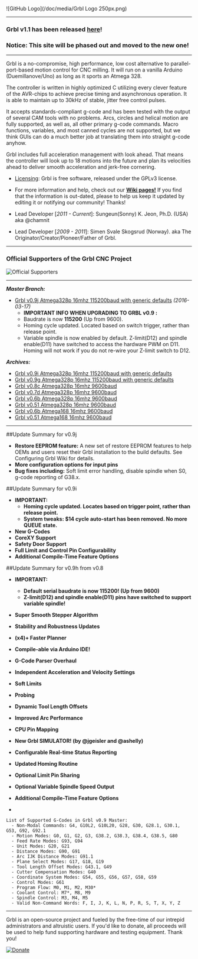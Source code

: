 ![GitHub Logo](/doc/media/Grbl Logo 250px.png)
***

### Grbl v1.1 has been released [here](https://github.com/gnea/grbl/releases)!
### Notice: This site will be phased out and moved to the new one!

***

Grbl is a no-compromise, high performance, low cost alternative to parallel-port-based motion control for CNC milling. It will run on a vanilla Arduino (Duemillanove/Uno) as long as it sports an Atmega 328. 

The controller is written in highly optimized C utilizing every clever feature of the AVR-chips to achieve precise timing and asynchronous operation. It is able to maintain up to 30kHz of stable, jitter free control pulses.

It accepts standards-compliant g-code and has been tested with the output of several CAM tools with no problems. Arcs, circles and helical motion are fully supported, as well as, all other primary g-code commands. Macro functions, variables, and most canned cycles are not supported, but we think GUIs can do a much better job at translating them into straight g-code anyhow.

Grbl includes full acceleration management with look ahead. That means the controller will look up to 18 motions into the future and plan its velocities ahead to deliver smooth acceleration and jerk-free cornering.

* [Licensing](https://github.com/grbl/grbl/wiki/Licensing): Grbl is free software, released under the GPLv3 license.

* For more information and help, check out our **[Wiki pages!](https://github.com/grbl/grbl/wiki)** If you find that the information is out-dated, please to help us keep it updated by editing it or notifying our community! Thanks!

* Lead Developer [_2011 - Current_]: Sungeun(Sonny) K. Jeon, Ph.D. (USA) aka @chamnit

* Lead Developer [_2009 - 2011_]: Simen Svale Skogsrud (Norway). aka The Originator/Creator/Pioneer/Father of Grbl.

***

### Official Supporters of the Grbl CNC Project
![Official Supporters](https://dl.dropboxusercontent.com/u/2221997/Contributors.png)

***

_**Master Branch:**_
* [Grbl v0.9j Atmega328p 16mhz 115200baud with generic defaults](http://bit.ly/1I8Ey4S) _(2016-03-17)_
  - **IMPORTANT INFO WHEN UPGRADING TO GRBL v0.9 :** 
  - Baudrate is now **115200** (Up from 9600). 
  - Homing cycle updated. Located based on switch trigger, rather than release point.
  - Variable spindle is now enabled by default. Z-limit(D12) and spindle enable(D11) have switched to access the hardware PWM on D11. Homing will not work if you do not re-wire your Z-limit switch to D12.

_**Archives:**_
* [Grbl v0.9i Atmega328p 16mhz 115200baud with generic defaults](http://bit.ly/1EiviDk) 
* [Grbl v0.9g Atmega328p 16mhz 115200baud with generic defaults](http://bit.ly/1m8E1Qa) 
* [Grbl v0.8c Atmega328p 16mhz 9600baud](http://bit.ly/SSdCJE)
* [Grbl v0.7d Atmega328p 16mhz 9600baud](http://bit.ly/ZhL15G)
* [Grbl v0.6b Atmega328p 16mhz 9600baud](http://bit.ly/VD04A5)
* [Grbl v0.51 Atmega328p 16mhz 9600baud](http://bit.ly/W75BS1)
* [Grbl v0.6b Atmega168 16mhz 9600baud](http://bit.ly/SScWnE)
* [Grbl v0.51 Atmega168 16mhz 9600baud](http://bit.ly/VXyrYu)


***

##Update Summary for v0.9j
  - **Restore EEPROM feature:** A new set of restore EEPROM features to help OEMs and users reset their Grbl installation to the build defaults. See Configuring Grbl Wiki for details.
  - **More configuration options for input pins**
  - **Bug fixes including:** Soft limit error handling, disable spindle when S0, g-code reporting of G38.x.
  
##Update Summary for v0.9i
  - **IMPORTANT:**
    - **Homing cycle updated. Locates based on trigger point, rather than release point.**
    - **System tweaks: $14 cycle auto-start has been removed. No more QUEUE state.**
  - **New G-Codes** 
  - **CoreXY Support**
  - **Safety Door Support**
  - **Full Limit and Control Pin Configurability**
  - **Additional Compile-Time Feature Options**

##Update Summary for v0.9h from v0.8
  - **IMPORTANT:**
    - **Default serial baudrate is now 115200! (Up from 9600)**
    - **Z-limit(D12) and spindle enable(D11) pins have switched to support variable spindle!**
  - **Super Smooth Stepper Algorithm**
  - **Stability and Robustness Updates**
  - **(x4)+ Faster Planner**
  - **Compile-able via Arduino IDE!**
  - **G-Code Parser Overhaul**
  - **Independent Acceleration and Velocity Settings**
  - **Soft Limits**
  - **Probing**
  - **Dynamic Tool Length Offsets**
  - **Improved Arc Performance**
  - **CPU Pin Mapping**
  - **New Grbl SIMULATOR! (by @jgeisler and @ashelly)**
  - **Configurable Real-time Status Reporting**
  - **Updated Homing Routine**
  - **Optional Limit Pin Sharing**
  - **Optional Variable Spindle Speed Output**
  - **Additional Compile-Time Feature Options**

-
``` 
List of Supported G-Codes in Grbl v0.9 Master:
  - Non-Modal Commands: G4, G10L2, G10L20, G28, G30, G28.1, G30.1, G53, G92, G92.1
  - Motion Modes: G0, G1, G2, G3, G38.2, G38.3, G38.4, G38.5, G80
  - Feed Rate Modes: G93, G94
  - Unit Modes: G20, G21
  - Distance Modes: G90, G91
  - Arc IJK Distance Modes: G91.1
  - Plane Select Modes: G17, G18, G19
  - Tool Length Offset Modes: G43.1, G49
  - Cutter Compensation Modes: G40
  - Coordinate System Modes: G54, G55, G56, G57, G58, G59
  - Control Modes: G61
  - Program Flow: M0, M1, M2, M30*
  - Coolant Control: M7*, M8, M9
  - Spindle Control: M3, M4, M5
  - Valid Non-Command Words: F, I, J, K, L, N, P, R, S, T, X, Y, Z
```

-------------
Grbl is an open-source project and fueled by the free-time of our intrepid administrators and altruistic users. If you'd like to donate, all proceeds will be used to help fund supporting hardware and testing equipment. Thank you!

[![Donate](https://www.paypalobjects.com/en_US/i/btn/btn_donate_LG.gif)](https://www.paypal.com/cgi-bin/webscr?cmd=_s-xclick&hosted_button_id=CUGXJHXA36BYW)
